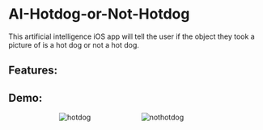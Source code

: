 # AI-Hotdog-or-Not-Hotdog
This artificial intelligence iOS app will tell the user if the object they took a picture of is a hot dog or not a hot dog.

## Features:

## Demo:

<div>
<img style="float: left; padding-left: 100px;" src="https://media.giphy.com/media/VbE3UYeZ2ywdJH0hej/giphy.gif" title="hotdog"/>
<img style="float: left; padding-left: 100px;" src="https://media.giphy.com/media/WovVJt20yNiakNiVSU/giphy.gif" title="nothotdog"/>
</div>
